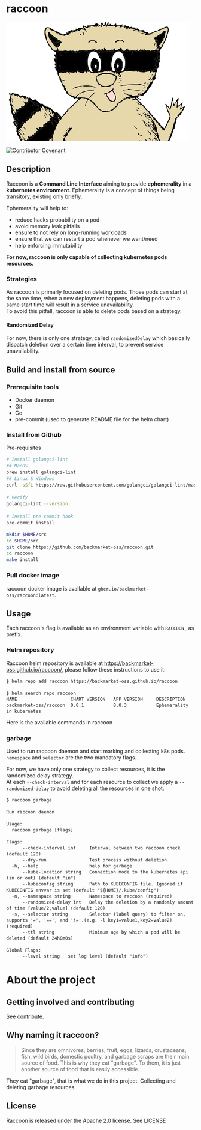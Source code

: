 # raccoon

![raccoon logo](logo.png "Hey raccoon")

[![Contributor Covenant](https://img.shields.io/badge/Contributor%20Covenant-2.1-4baaaa.svg)](code_of_conduct.md)

## Description

Raccoon is a **Command Line Interface** aiming to provide **ephemerality** in a **kubernetes environment**. Ephemerality is a concept of things being transitory, existing only briefly.


Ephemerality will help to:
- reduce hacks probability on a pod
- avoid memory leak pitfalls
- ensure to not rely on long-running workloads
- ensure that we can restart a pod whenever we want/need
- help enforcing immutability

**For now, raccoon is only capable of collecting kubernetes pods resources.**

### Strategies

As raccoon is primarly focused on deleting pods. Those pods can start at the same time, when a new deployment
happens, deleting pods with a same start time will result in a service unavailability.  
To avoid this pitfall, raccoon is able to delete pods based on a strategy.  

#### Randomized Delay
For now, there is only one strategy, called `randomizedDelay` which basically dispatch deletion over a certain time interval,
to prevent service unavailability.

## Build and install from source

### Prerequisite tools
* Docker daemon
* Git
* Go
* pre-commit (used to generate README file for the helm chart)

### Install from Github

Pre-requisites
```bash
# Install golangci-lint
## MacOS
brew install golangci-lint
## Linux & Windows
curl -sSfL https://raw.githubusercontent.com/golangci/golangci-lint/master/install.sh | sh -s -- -b $(go env GOPATH)/bin v1.45.2

# Verify
golangci-lint --version

# Install pre-commit hook
pre-commit install
```

```bash
mkdir $HOME/src
cd $HOME/src
git clone https://github.com/backmarket-oss/raccoon.git
cd raccoon
make install
```

### Pull docker image
raccoon docker image is available at `ghcr.io/backmarket-oss/raccoon:latest`.

## Usage
Each raccoon's flag is available as an environment variable with `RACCOON_` as prefix.

### Helm repository
Raccoon helm repository is available at https://backmarket-oss.github.io/raccoon/, please follow 
these instructions to use it:

```
$ helm repo add raccoon https://backmarket-oss.github.io/raccoon

$ helm search repo raccoon
NAME                    CHART VERSION   APP VERSION     DESCRIPTION               
backmarket-oss/raccoon  0.0.1           0.0.3           Ephemerality in kubernetes
```

Here is the available commands in raccoon
### garbage
Used to run raccoon daemon and start marking and collecting k8s pods.  
`namespace` and `selector` are the two mandatory flags.

For now, we have only one strategy to collect resources, it is the randomized delay strategy.  
At each `--check-interval` and for each resource to collect we apply a `--randomized-delay` to avoid deleting all the resources in one shot. 

```
$ raccoon garbage

Run raccoon daemon

Usage:
  raccoon garbage [flags]

Flags:
      --check-interval int     Interval between two raccoon check (default 120)
      --dry-run                Test process without deletion
  -h, --help                   help for garbage
      --kube-location string   Connection mode to the kubernetes api (in or out) (default "in")
      --kubeconfig string      Path to KUBECONFIG file. Ignored if KUBECONFIG envvar is set (default "${HOME}/.kube/config")
  -n, --namespace string       Namespace to raccoon (required)
      --randomized-delay int   Delay the deletion by a randomly amount of time [value/2,value] (default 120)
  -s, --selector string        Selector (label query) to filter on, supports '=', '==', and '!='.(e.g. -l key1=value1,key2=value2) (required)
      --ttl string             Minimum age by which a pod will be deleted (default 24h0m0s)

Global Flags:
      --level string   set log level (default "info")
```

# About the project
## Getting involved and contributing
See [contribute](./docs/CONTRIBUTE.md).

## Why naming it raccoon?

> Since they are omnivores, berries, fruit, eggs, lizards, crustaceans, fish, wild birds, domestic poultry, and garbage scraps are their main source of food. This is why they eat "garbage". To them, it is just another source of food that is easily accessible.

They eat "garbage", that is what we do in this project. Collecting and deleting garbage resources.

## License

Raccoon is released under the Apache 2.0 license. See [LICENSE](LICENSE)
